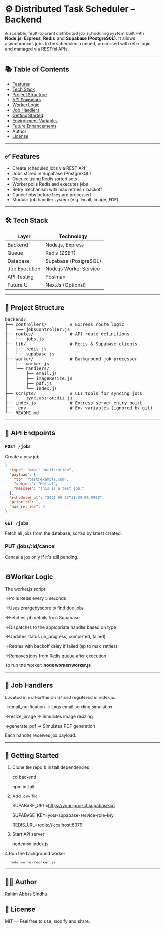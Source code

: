 # ⚙️ Distributed Task Scheduler – Backend

A scalable, fault-tolerant distributed job scheduling system built with **Node.js**, **Express**, **Redis**, and **Supabase (PostgreSQL)**. It allows asynchronous jobs to be scheduled, queued, processed with retry logic, and managed via RESTful APIs.

---

## 📚 Table of Contents

- [Features](#-features)
- [Tech Stack](#-tech-stack)
- [Project Structure](#-project-structure)
- [API Endpoints](#-api-endpoints)
- [Worker Logic](#-worker-logic)
- [Job Handlers](#-job-handlers)
- [Getting Started](#-getting-started)
- [Environment Variables](#-environment-variables)
- [Future Enhancements](#-future-enhancements)
- [Author](#-author)
- [License](#-license)

---

## ✅ Features

- Create scheduled jobs via REST API
- Jobs stored in Supabase (PostgreSQL)
- Queued using Redis sorted sets
- Worker polls Redis and executes jobs
- Retry mechanism with max retries + backoff
- Cancel jobs before they are processed
- Modular job handler system (e.g. email, image, PDF)

---

## 🛠 Tech Stack

| Layer         | Technology             |
|---------------|------------------------|
| Backend       | Node.js, Express       |
| Queue         | Redis (ZSET)           |
| Database      | Supabase (PostgreSQL)  |
| Job Execution | Node.js Worker Service |
| API Testing   | Postman                |
| Future UI     | NextJs (Optional)       |

---

## 📁 Project Structure
<pre>
backend/
├── controllers/         # Express route logic
│   └── jobsController.js
├── routes/              # API route definitions
│   └── jobs.js
├── lib/                 # Redis & Supabase clients
│   ├── redis.js
│   └── supabase.js
├── worker/              # Background job processor
│   ├── worker.js
│   └── handlers/
│       ├── email.js
│       ├── imageResize.js
│       ├── pdf.js
│       └── index.js
├── scripts/             # CLI tools for syncing jobs
│   └── syncJobsToRedis.js
├── index.js             # Express server entry point
├── .env                 # Env variables (ignored by git)
└── README.md
</pre>

---

## 📄 API Endpoints

### `POST /jobs`

Create a new job.

```json
{
  "type": "email_notification",
  "payload": {
    "to": "test@example.com",
    "subject": "Hello!",
    "message": "This is a test job."
  },
  "scheduled_at": "2025-06-23T18:30:00.000Z",
  "priority": 1,
  "max_retries": 3
}
```

### `GET /jobs`

Fetch all jobs from the database, sorted by latest created.

### PUT /jobs/:id/cancel

Cancel a job only if it's still pending.

--- 

## ⚙️Worker Logic

The worker.js script:

->Polls Redis every 5 seconds

->Uses zrangebyscore to find due jobs

->Fetches job details from Supabase

->Dispatches to the appropriate handler based on type

->Updates status (in_progress, completed, failed)

->Retries with backoff delay if failed (up to max_retries)

->Removes jobs from Redis queue after execution

To run the worker: **node worker/worker.js**

---

## 🔌 Job Handlers

Located in worker/handlers/ and registered in index.js.

->email_notification → Logs email sending simulation

->resize_image → Simulates image resizing

->generate_pdf → Simulates PDF generation

Each handler receives job.payload.

---

## 🧪 Getting Started

1. Clone the repo & install dependencies
   
      cd backend
   
      npm install
   
3. Add .env file
   
      SUPABASE_URL=https://your-project.supabase.co
   
      SUPABASE_KEY=your-supabase-service-role-key
   
      REDIS_URL=redis://localhost:6379
   
3. Start API server
   
      nodemon index.js
   
4.Run the background worker

      node worker/worker.js

---

## 👨‍💻 Author

Rahim Abbas Sindhu

## 📄 License

MIT — Feel free to use, modify and share.
